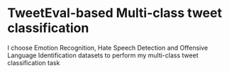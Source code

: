 # TweetEval-based Multi-class tweet classification

I choose Emotion Recognition, Hate Speech Detection and Offensive Language Identification datasets to perform my multi-class tweet classification task

